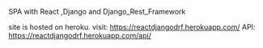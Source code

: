 SPA with React ,Django and Django_Rest_Framework 

site is hosted on heroku.
visit: https://reactdjangodrf.herokuapp.com/
API:   https://reactdjangodrf.herokuapp.com/api/
